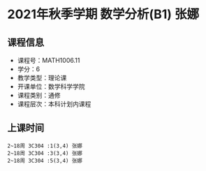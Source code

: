 # 2021年秋季学期 数学分析(B1) 张娜






## 课程信息

- 课程号：MATH1006.11
- 学分：6
- 教学类型：理论课
- 开课单位：数学科学学院
- 课程类别：通修
- 课程层次：本科计划内课程

## 上课时间

```
2~18周 3C304 :1(3,4) 张娜
2~18周 3C304 :3(3,4) 张娜
2~18周 3C304 :5(3,4) 张娜
```

